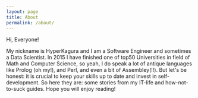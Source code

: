 ```yaml
---
layout: page
title: About
permalink: /about/
---
```


Hi, Everyone!

My nickname is HyperKagura and I am a Software Engineer and sometimes a Data Scientist. In 2015 I have finished one of top50 Universities in field of Math and Computer Science, so yeah, I do speak a lot of antique languages like Prolog (oh my!), and Perl, and even a bit of Assembley(!!). But let's be honest: it is crucial to keep your skills up to date and invest in self-development. So here they are: some stories from my IT-life and how-not-to-suck guides. Hope you will enjoy reading!
